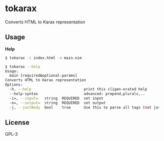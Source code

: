 # tokarax

Converts HTML to Karax representation

## Usage

**Help**

```bash
$ tokarax -i index.html -o main.nim
```

```bash
$ tokarax --help
Usage:
  main [required&optional-params]
Converts HTML to Karax representation
Options:
  -h, --help                        print this cligen-erated help
  --help-syntax                     advanced: prepend,plurals,..
  -i=, --input=   string  REQUIRED  set input
  -o=, --output=  string  REQUIRED  set output
  -j, --justBody  bool    true      Use this to parse all tags (not just `body`)
```

## License

GPL-3
